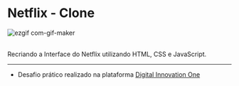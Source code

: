 # Netflix - Clone


  
![ezgif com-gif-maker](https://user-images.githubusercontent.com/84254929/128860133-8465b7a2-403f-45db-a791-c00a23f12762.gif)


  <br />
                  Recriando a Interface do Netflix utilizando HTML, CSS e JavaScript.

<hr />

- Desafio prático realizado na plataforma [Digital Innovation One](https://web.digitalinnovation.one/home "Digital Innovation One")

<p/>
